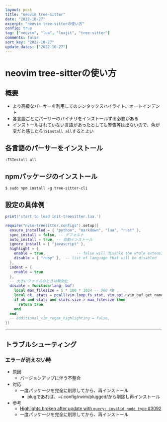 ```yaml
---
layout: post
title: "neovim tree-sitter"
date: "2022-10-27"
excerpt: "neovim tree-sitterの使い方"
config: true
tag: ["neovim", "lua", "luajit", "tree-sitter"]
comments: false
sort_key: "2022-10-27"
update_dates: ["2022-10-27"]
---
```


# neovim tree-sitterの使い方

## 概要
 - より高級なパーサーを利用してのシンタックスハイライト、オートインデント
 - 各言語ごとにパーサーのバイナリをインストールする必要がある
 - インストールされていない言語があったとしても警告等は出ないので、色が変だと感じたら`TSInstall all`するとよい

## 各言語のパーサーをインストール

```console
:TSInstall all
```

## npmパッケージのインストール

```console
$ sudo npm install -g tree-sitter-cli
```

## 設定の具体例

```lua
print('start to load init-treesitter.lua.')

require("nvim-treesitter.configs").setup({
  ensure_installed = { "python", "markdown", "lua", "rust" },
  sync_install = false, -- デフォルト
  auto_install = true, -- 自動インストール
  ignore_install = { "javascript" },
  highlight = {
    enable = true,              -- false will disable the whole extension
    disable = { "ruby" },  -- list of language that will be disabled
  },
  indent = {
    enable = true
  },
  -- 大きいファイルのときは無効化
  disable = function(lang, buf)
    local max_filesize = 5 * 100 * 1024 -- 500 KB
    local ok, stats = pcall(vim.loop.fs_stat, vim.api.nvim_buf_get_name(buf))
    if ok and stats and stats.size > max_filesize then
      return true
    end
  end,
  -- additional_vim_regex_highlighting = false,
})
```

---

## トラブルシューティング

### エラーが消えない時
 - 原因
   - バージョンアップに伴う不整合
 - 対応
   - 一度パッケージを完全に削除してから、再インストール
     - plugであれば、~/.config/nvim/plugged/から削除し再インストール
 - 参考
   - [Highlights broken after update with `query: invalid node type` #3092](https://github.com/nvim-treesitter/nvim-treesitter/issues/3092)
   - 一度パッケージを完全に削除してから、再インストール
